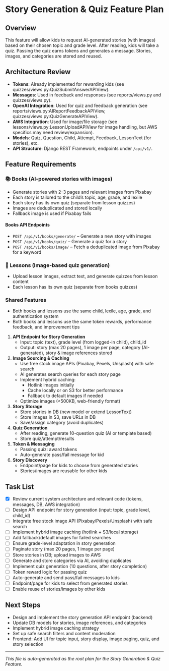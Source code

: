 # Story Generation & Quiz Feature Plan

## Overview
This feature will allow kids to request AI-generated stories (with images) based on their chosen topic and grade level. After reading, kids will take a quiz. Passing the quiz earns tokens and generates a message. Stories, images, and categories are stored and reused.

## Architecture Review
- **Tokens**: Already implemented for rewarding kids (see quizzes/views.py:QuizSubmitAnswerAPIView).
- **Messages**: Used in feedback and responses (see reports/views.py and quizzes/views.py).
- **OpenAI Integration**: Used for quiz and feedback generation (see reports/views.py:AIReportFeedbackAPIView, quizzes/views.py:QuizGenerateAPIView).
- **AWS Integration**: Used for image/file storage (see lessons/views.py:LessonUploadAPIView for image handling, but AWS specifics may need review/expansion).
- **Models**: Quiz, Question, Child, Attempt, Feedback, LessonText (for stories), etc.
- **API Structure**: Django REST Framework, endpoints under `/api/v1/`.

## Feature Requirements

### 📚 Books (AI-powered stories with images)
- Generate stories with 2–3 pages and relevant images from Pixabay
- Each story is tailored to the child’s topic, age, grade, and lexile
- Each story has its own quiz (separate from lesson quizzes)
- Images are deduplicated and stored locally
- Fallback image is used if Pixabay fails

#### Books API Endpoints
- `POST /api/v1/books/generate/` – Generate a new story with images
- `POST /api/v1/books/quiz/` – Generate a quiz for a story
- `POST /api/v1/books/image/` – Fetch a deduplicated image from Pixabay for a keyword

### 📝 Lessons (Image-based quiz generation)
- Upload lesson images, extract text, and generate quizzes from lesson content
- Each lesson has its own quiz (separate from books quizzes)

### Shared Features
- Both books and lessons use the same child, lexile, age, grade, and authentication system
- Both books and lessons use the same token rewards, performance feedback, and improvement tips

1. **API Endpoint for Story Generation**
   - Input: topic (text), grade level (from logged-in child), child_id
   - Output: story (max 20 pages), 1 image per page, category (AI-generated), story & image references stored
2. **Image Sourcing & Caching**
   - Use free stock image APIs (Pixabay, Pexels, Unsplash) with safe search
   - AI generates search queries for each story page
   - Implement hybrid caching:
     - Hotlink images initially
     - Cache locally or on S3 for better performance
     - Fallback to default images if needed
   - Optimize images (<500KB, web-friendly format)
3. **Story Storage**
   - Store stories in DB (new model or extend LessonText)
   - Store images in S3, save URLs in DB
   - Save/assign category (avoid duplicates)
4. **Quiz Generation**
   - After reading, generate 10-question quiz (AI or template based)
   - Store quiz/attempt/results
5. **Token & Messaging**
   - Passing quiz: award tokens
   - Auto-generate pass/fail message for kid
6. **Story Discovery**
   - Endpoint/page for kids to choose from generated stories
   - Stories/images are reusable for other kids

## Task List
- [x] Review current system architecture and relevant code (tokens, messages, DB, AWS integration)
- [ ] Design API endpoint for story generation (input: topic, grade level, child_id)
- [ ] Integrate free stock image API (Pixabay/Pexels/Unsplash) with safe search
- [ ] Implement hybrid image caching (hotlink + S3/local storage)
- [ ] Add fallback/default images for failed searches
- [ ] Ensure grade-level adaptation in story generation
- [ ] Paginate story (max 20 pages, 1 image per page)
- [ ] Store stories in DB; upload images to AWS
- [ ] Generate and store categories via AI, avoiding duplicates
- [ ] Implement quiz generation (10 questions, after story completion)
- [ ] Token reward logic for passing quiz
- [ ] Auto-generate and send pass/fail messages to kids
- [ ] Endpoint/page for kids to select from generated stories
- [ ] Enable reuse of stories/images by other kids

## Next Steps
- Design and implement the story generation API endpoint (backend)
- Update DB models for stories, image references, and categories
- Implement hybrid image caching strategy
- Set up safe search filters and content moderation
- Frontend: Add UI for topic input, story display, image paging, quiz, and story selection

---
*This file is auto-generated as the root plan for the Story Generation & Quiz Feature.*
